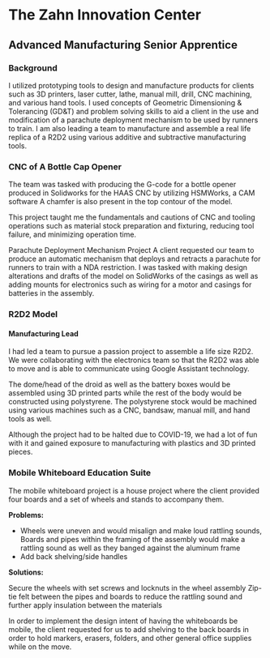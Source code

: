 # The Zahn Innovation Center  
## Advanced Manufacturing Senior Apprentice 

### Background

I utilized prototyping tools to design and manufacture products for clients such as 3D printers, laser cutter, lathe, manual mill, drill, CNC machining, and various hand tools. I used concepts of Geometric Dimensioning & Tolerancing (GD&T) and problem solving skills to aid a client in the use and modification of a parachute deployment mechanism to be used by runners to train. I am also leading a team to manufacture and assemble a real life replica of a R2D2 using various additive and subtractive manufacturing tools.

### CNC of A Bottle Cap Opener

The team was tasked with producing the G-code for a bottle opener produced in Solidworks for the HAAS CNC by utilizing HSMWorks, a CAM software A chamfer is also present in the top contour of the model. 
 
This project taught me the fundamentals and cautions of CNC and tooling operations such as material stock preparation and fixturing, reducing tool failure, and minimizing operation time.

Parachute Deployment Mechanism Project 
A client requested our team to produce an automatic mechanism that deploys and retracts a parachute for runners to train with a NDA restriction. I was tasked with making design alterations and drafts of the model on SolidWorks of the casings as well as adding mounts for electronics such as wiring for a motor and casings for batteries in the assembly.


### R2D2 Model
#### Manufacturing Lead 

I had led a team  to pursue a passion project to assemble a life size R2D2. We were collaborating with the electronics team so that the R2D2 was able to move and is able to communicate using Google Assistant technology. 

The dome/head of the droid as well as the battery boxes would be assembled using 3D printed parts while the rest of the body would be constructed using polystyrene. The polystyrene stock would be machined using various machines such as a CNC, bandsaw, manual mill, and hand tools as well.

Although the project had to be halted due to COVID-19, we had a lot of fun with it and gained exposure to manufacturing with plastics and 3D printed pieces.

### Mobile Whiteboard Education Suite

The mobile whiteboard project is a house project where the client provided four boards and a set of wheels and stands to accompany them.

**Problems:**
- Wheels were uneven and would misalign and make loud rattling sounds,
Boards and pipes within the framing of the assembly would make a rattling sound as well as they banged against the aluminum frame
- Add back shelving/side handles

**Solutions:**

Secure the wheels with set screws and locknuts in the wheel assembly
Zip-tie felt between the pipes and boards to reduce the rattling sound and further apply insulation between the materials

In order to implement the design intent of having the whiteboards be mobile, the client requested for us to add shelving to the back boards in order to hold markers, erasers, folders, and other general office supplies while on the move.
